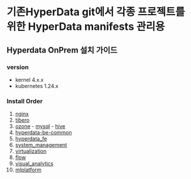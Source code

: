 # 기존HyperData git에서 각종 프로젝트를 위한 HyperData manifests 관리용
## Hyperdata OnPrem 설치 가이드
### version
- kernel 4.x.x
- kubernetes 1.24.x

### Install Order
1. [nginx](./nginx)
2. [tibero](./tibero)
3. [ozone](./ozone) - [mysql](./mysql) - [hive](./hive)
4. [hyperdata-be-common](./hyperdata-be-common)
5. [hyperdata_fe](./hyperdata-fe) 
6. [system_management](./system_management)
7. [virtualization](./virtualization)
8. [flow](./flow)
9. [visual_analytics](./visualanalytics)
10. [mlplatform](./mlplatform)
